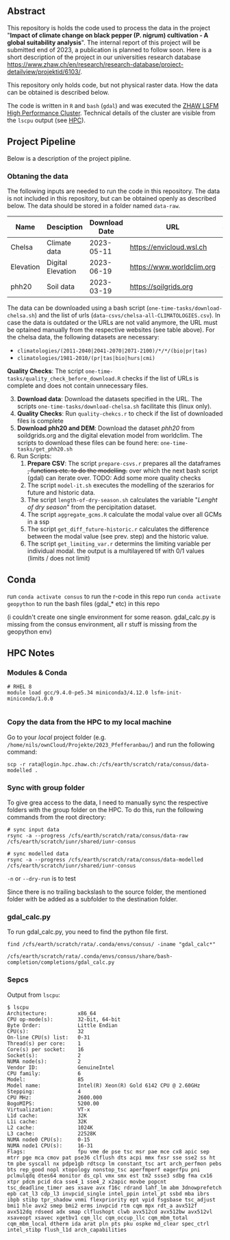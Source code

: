 
## Abstract

This repository is holds the code used to process the data in the project "**Impact of climate change on black pepper (P. nigrum) cultivation - A global suitability analysis**". The internal report of this project will be submitted end of 2023, a publication is planned to follow soon. Here is a short description of the project in our universities research database <https://www.zhaw.ch/en/research/research-database/project-detailview/projektid/6103/>.

This repository only holds code, but not physical raster data. How the data can be obtained is described below.

The code is written in `R` and `bash` (`gdal`) and was executed the [ZHAW LSFM High Performance Cluster](https://www.hpc-ch.org/zhaw-zurich-university-of-applied-sciences/). Technical details of the cluster are visible from the `lscpu` output (see [HPC](#hpc)).



## Project Pipeline

Below is a description of the project pipline. 


### Obtaning the data

The following inputs are needed to run the code in this repository. The data is not included in this repository, but can be obtained openly as described below. The data should be stored in a folder named `data-raw`.

| Name              | Desciption           | Download Date      | URL                       | Subfolder    |
|-------------------|----------------------|--------------------|---------------------------|--------------|
| Chelsa            | Climate data         | 2023-05-11         | https://envicloud.wsl.ch  | `chelsa`     |
| Elevation         | Digital Elevation    | 2023-06-19         | https://www.worldclim.org | `elevation`  |
| phh20             | Soil data            | 2023-03-19         | https://soilgrids.org     | `phh20`      |


The data can be downloaded using a bash script (`one-time-tasks/download-chelsa.sh`) and the list of urls (`data-csvs/chelsa-all-CLIMATOLOGIES.csv`). In case the data is outdated or the URLs are not valid anymore, the URL must be optained manually from the respective websites (see table above). For the chelsa data, the following datasets are necessary:
  - `climatologies/(2011-2040|2041-2070|2071-2100)/*/*/(bio|pr|tas)`
  - `climatologies/1981-2010/(pr|tas|bio|hurs|cmi)`

**Quality Checks**: The script `one-time-tasks/quality_check_before_download.R` checks if the list of URLs is complete and does not contain unnecessary files.


3. **Download data**: Download the datasets specified in the URL. The scripts `one-time-tasks/download-chelsa.sh` facilitate this (linux only).
4. **Quality Checks**: Run `quality-chekcs.r` to check if the list of downloaded files is complete
5. **Download phh20 and DEM**: Download the dataset *phh20* from soildgrids.org and the digital elevation model from worldclim. The scripts to download these files can be found here: `one-time-tasks/get_phh20.sh` 
6. Run Scripts:
   1. **Prepare CSV**: The script `prepare-csvs.r` prepares all the dataframes ~~, functions etc. to do the modelling.~~ over which the next bash script (gdal) can iterate over. TODO: Add some more quality checks
   2. The script `model-it.sh` executes the modelling of the szerarios for future
and historic data.
   3. The script `length-of-dry-season.sh` calculates the variable "*Lenght of dry season*" from the percipitation dataset.
   4. The script `aggregate_gcms.R` calculate the modal value over all GCMs in a ssp
   5. The script `get_diff_future-historic.r` calculates the difference between the modal value (see prev. step) and the historic value. 
   6. The script `get_limiting_var.r` determins the limiting variable per individual modal. the output is a multilayered tif with 0/1 values (limits / does not limit)


## Conda

run `conda activate consus` to run the r-code in this repo
run `conda activate geopython` to run the bash files (gdal_* etc) in this repo

(i couldn't create one single environment for some reason. gdal_calc.py is missing from the consus environment, all r stuff is missing from the geopython env)



## HPC Notes


### Modules & Conda


```
# RHEL 8
module load gcc/9.4.0-pe5.34 miniconda3/4.12.0 lsfm-init-miniconda/1.0.0


```
### Copy the data from the HPC to my local machine

Go to your *local* project folder (e.g. `/home/nils/ownCloud/Projekte/2023_Pfefferanbau/`) and run the following command:

```
scp -r rata@login.hpc.zhaw.ch:/cfs/earth/scratch/rata/consus/data-modelled .
```




### Sync with group folder

To give grea access to the data, I need to manually sync the respective folders with the group folder on the HPC. To do this, run the following commands from the root directory:

``` 
# sync input data
rsync -a --progress /cfs/earth/scratch/rata/consus/data-raw /cfs/earth/scratch/iunr/shared/iunr-consus

# sync modelled data
rsync -a --progress /cfs/earth/scratch/rata/consus/data-modelled /cfs/earth/scratch/iunr/shared/iunr-consus
```

`-n` or `--dry-run` is to test

Since there is no trailing backslash to the source folder, the mentioned folder with be added as a subfolder to the destination folder. 



### gdal_calc.py

To run gdal_calc.py, you need to find the python file first.

```
find /cfs/earth/scratch/rata/.conda/envs/consus/ -iname "gdal_calc*"

/cfs/earth/scratch/rata/.conda/envs/consus/share/bash-completion/completions/gdal_calc.py
```


### Sepcs


Output from `lscpu`:


```
$ lscpu
Architecture:          x86_64
CPU op-mode(s):        32-bit, 64-bit
Byte Order:            Little Endian
CPU(s):                32
On-line CPU(s) list:   0-31
Thread(s) per core:    1
Core(s) per socket:    16
Socket(s):             2
NUMA node(s):          2
Vendor ID:             GenuineIntel
CPU family:            6
Model:                 85
Model name:            Intel(R) Xeon(R) Gold 6142 CPU @ 2.60GHz
Stepping:              4
CPU MHz:               2600.000
BogoMIPS:              5200.00
Virtualization:        VT-x
L1d cache:             32K
L1i cache:             32K
L2 cache:              1024K
L3 cache:              22528K
NUMA node0 CPU(s):     0-15
NUMA node1 CPU(s):     16-31
Flags:                 fpu vme de pse tsc msr pae mce cx8 apic sep mtrr pge mca cmov pat pse36 clflush dts acpi mmx fxsr sse sse2 ss ht tm pbe syscall nx pdpe1gb rdtscp lm constant_tsc art arch_perfmon pebs bts rep_good nopl xtopology nonstop_tsc aperfmperf eagerfpu pni pclmulqdq dtes64 monitor ds_cpl vmx smx est tm2 ssse3 sdbg fma cx16 xtpr pdcm pcid dca sse4_1 sse4_2 x2apic movbe popcnt tsc_deadline_timer aes xsave avx f16c rdrand lahf_lm abm 3dnowprefetch epb cat_l3 cdp_l3 invpcid_single intel_ppin intel_pt ssbd mba ibrs ibpb stibp tpr_shadow vnmi flexpriority ept vpid fsgsbase tsc_adjust bmi1 hle avx2 smep bmi2 erms invpcid rtm cqm mpx rdt_a avx512f avx512dq rdseed adx smap clflushopt clwb avx512cd avx512bw avx512vl xsaveopt xsavec xgetbv1 cqm_llc cqm_occup_llc cqm_mbm_total cqm_mbm_local dtherm ida arat pln pts pku ospke md_clear spec_ctrl intel_stibp flush_l1d arch_capabilities
```
